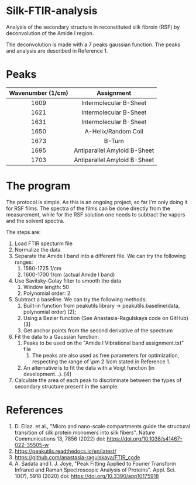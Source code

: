 # Silk-FTIR-analysis
Analysis of the secondary structure in reconstituted silk fibroin (RSF) by deconvolution of the Amide I region.

The deconvolution is made with a 7 peaks gaussian function.
The peaks and analysis are described in Reference 1.

# Peaks

| Wavenumber (1/cm) | Assignment      |
| :-----------------:|:--------------:|
| 1609 | Intermolecular B-Sheet       |
| 1621 | Intermolecular B-Sheet       |
| 1631 | Intermolecular B-Sheet       |
| 1650 | A-Helix/Random Coil          |
| 1673 | B-Turn                       |
| 1695 | Antiparallel Amyloid B-Sheet |
| 1703 | Antiparallel Amyloid B-Sheet |


# The program

The protocol is simple. As this is an ongoing project, so far I'm only doing it for RSF films.
The spectra of the films can be done directly from the measurement, while for the RSF solution one needs to subtract the vapors and the solvent spectra.

The steps are:

1. Load FTIR specturm file
2. Normalize the data
3. Separate the Amide I band into a different file. We can try the following ranges:
    1. 1580-1725 1/cm
    2. 1600-1700 1/cm (actual Amide I band)
4. Use Savitsky-Golay filter to smooth the data
    1. Window length: 50
    2. Polynomial order: 2
5. Subtract a baseline. We can try the following methods:
    1. Built-in function from peakutils library -> peakutils.baseline(data, polynomial order) [2];   
    2. Using a Bezier function (See Anastasia-Ragulskaya code on GitHub) [3]
    3. Get anchor points from the second derivative of the spectrum
6. Fit the data to a Gaussian function:
    1. Peaks to be used on the "Amide I Vibrational band assignment.txt" file
        1. The peaks are also used as free parameters for optimization, respecting the range of \pm 2 1/cm stated in Reference 1.
    2. An alternative is to fit the data with a Voigt function (in development...). [4]
7. Calculate the area of each peak to discriminate between the types of secondary structure present in the sample.

# References
1. D. Eliaz. et al., "Micro and nano-scale compartments guide the structural transition of silk protein monomers into silk fibers". Nature Communications 13, 7856 (2022)
doi: https://doi.org/10.1038/s41467-022-35505-w
2. https://peakutils.readthedocs.io/en/latest/
3. https://github.com/anastasia-ragulskaya/FTIR_code
4. A. Sadata and I. J. Joye, "Peak Fitting Applied to Fourier Transform Infrared and Raman Spectroscopic Analysis of Proteins". Appl. Sci. 10(7), 5918 (2020) doi: https://doi.org/10.3390/app10175918
